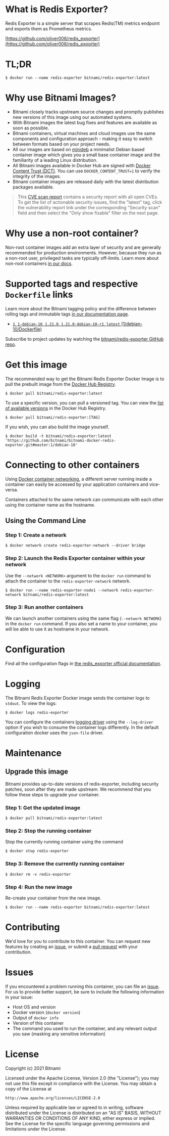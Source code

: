
# What is Redis Exporter?

Redis Exporter is a simple server that scrapes Redis(TM) metrics endpoint and exports them as Prometheus metrics.

[https://github.com/oliver006/redis_exporter](https://github.com/oliver006/redis_exporter)

# TL;DR

```console
$ docker run --name redis-exporter bitnami/redis-exporter:latest
```

# Why use Bitnami Images?

* Bitnami closely tracks upstream source changes and promptly publishes new versions of this image using our automated systems.
* With Bitnami images the latest bug fixes and features are available as soon as possible.
* Bitnami containers, virtual machines and cloud images use the same components and configuration approach - making it easy to switch between formats based on your project needs.
* All our images are based on [minideb](https://github.com/bitnami/minideb) a minimalist Debian based container image which gives you a small base container image and the familiarity of a leading Linux distribution.
* All Bitnami images available in Docker Hub are signed with [Docker Content Trust (DCT)](https://docs.docker.com/engine/security/trust/content_trust/). You can use `DOCKER_CONTENT_TRUST=1` to verify the integrity of the images.
* Bitnami container images are released daily with the latest distribution packages available.


> This [CVE scan report](https://quay.io/repository/bitnami/redis-exporter?tab=tags) contains a security report with all open CVEs. To get the list of actionable security issues, find the "latest" tag, click the vulnerability report link under the corresponding "Security scan" field and then select the "Only show fixable" filter on the next page.

# Why use a non-root container?

Non-root container images add an extra layer of security and are generally recommended for production environments. However, because they run as a non-root user, privileged tasks are typically off-limits. Learn more about non-root containers [in our docs](https://docs.bitnami.com/tutorials/work-with-non-root-containers/).

# Supported tags and respective `Dockerfile` links

Learn more about the Bitnami tagging policy and the difference between rolling tags and immutable tags [in our documentation page](https://docs.bitnami.com/tutorials/understand-rolling-tags-containers/).


* [`1`, `1-debian-10`, `1.21.0`, `1.21.0-debian-10-r1`, `latest` (1/debian-10/Dockerfile)](https://github.com/bitnami/bitnami-docker-redis-exporter/blob/1.21.0-debian-10-r1/1/debian-10/Dockerfile)

Subscribe to project updates by watching the [bitnami/redis-exporter GitHub repo](https://github.com/bitnami/bitnami-docker-redis-exporter).

# Get this image

The recommended way to get the Bitnami Redis Exporter Docker Image is to pull the prebuilt image from the [Docker Hub Registry](https://hub.docker.com/r/bitnami/redis-exporter).

```console
$ docker pull bitnami/redis-exporter:latest
```

To use a specific version, you can pull a versioned tag. You can view the [list of available versions](https://hub.docker.com/r/bitnami/redis-exporter/tags/) in the Docker Hub Registry.

```console
$ docker pull bitnami/redis-exporter:[TAG]
```

If you wish, you can also build the image yourself.

```console
$ docker build -t bitnami/redis-exporter:latest 'https://github.com/bitnami/bitnami-docker-redis-exporter.git#master:1/debian-10'
```

# Connecting to other containers

Using [Docker container networking](https://docs.docker.com/engine/userguide/networking/), a different server running inside a container can easily be accessed by your application containers and vice-versa.

Containers attached to the same network can communicate with each other using the container name as the hostname.

## Using the Command Line

### Step 1: Create a network

```console
$ docker network create redis-exporter-network --driver bridge
```

### Step 2: Launch the Redis Exporter container within your network

Use the `--network <NETWORK>` argument to the `docker run` command to attach the container to the `redis-exporter-network` network.

```console
$ docker run --name redis-exporter-node1 --network redis-exporter-network bitnami/redis-exporter:latest
```

### Step 3: Run another containers

We can launch another containers using the same flag (`--network NETWORK`) in the `docker run` command. If you also set a name to your container, you will be able to use it as hostname in your network.


# Configuration

Find all the configuration flags in [the redis_exporter official documentation](https://github.com/oliver006/redis_exporter#flags).

# Logging

The Bitnami Redis Exporter Docker image sends the container logs to `stdout`. To view the logs:

```console
$ docker logs redis-exporter
```

You can configure the containers [logging driver](https://docs.docker.com/engine/admin/logging/overview/) using the `--log-driver` option if you wish to consume the container logs differently. In the default configuration docker uses the `json-file` driver.

# Maintenance

## Upgrade this image

Bitnami provides up-to-date versions of redis-exporter, including security patches, soon after they are made upstream. We recommend that you follow these steps to upgrade your container.

### Step 1: Get the updated image

```console
$ docker pull bitnami/redis-exporter:latest
```

### Step 2: Stop the running container

Stop the currently running container using the command

```console
$ docker stop redis-exporter
```

### Step 3: Remove the currently running container

```console
$ docker rm -v redis-exporter
```

### Step 4: Run the new image

Re-create your container from the new image.

```console
$ docker run --name redis-exporter bitnami/redis-exporter:latest
```

# Contributing

We'd love for you to contribute to this container. You can request new features by creating an [issue](https://github.com/bitnami/bitnami-docker-redis-exporter/issues), or submit a [pull request](https://github.com/bitnami/bitnami-docker-redis-exporter/pulls) with your contribution.

# Issues

If you encountered a problem running this container, you can file an [issue](https://github.com/bitnami/bitnami-docker-redis-exporter/issues/new). For us to provide better support, be sure to include the following information in your issue:

- Host OS and version
- Docker version (`docker version`)
- Output of `docker info`
- Version of this container
- The command you used to run the container, and any relevant output you saw (masking any sensitive information)

# License
Copyright (c) 2021 Bitnami

Licensed under the Apache License, Version 2.0 (the "License");
you may not use this file except in compliance with the License.
You may obtain a copy of the License at

    http://www.apache.org/licenses/LICENSE-2.0

Unless required by applicable law or agreed to in writing, software
distributed under the License is distributed on an "AS IS" BASIS,
WITHOUT WARRANTIES OR CONDITIONS OF ANY KIND, either express or implied.
See the License for the specific language governing permissions and
limitations under the License.
